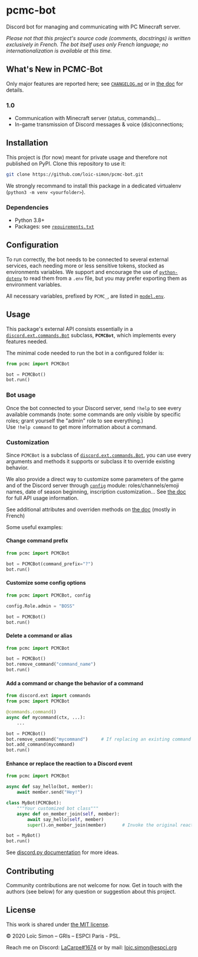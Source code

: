 # pcmc-bot

<!-- [![PyPI](https://img.shields.io/pypi/v/pcmc-bot)](https://pypi.org/project/pcmc-bot)
[![PyPI - Python Version](https://img.shields.io/pypi/pyversions/pcmc-bot)](https://pypi.org/project/pcmc-bot)
[![PyPI - Wheel](https://img.shields.io/pypi/wheel/pcmc-bot)](https://pypi.org/project/pcmc-bot)
[![Read the Docs](https://img.shields.io/readthedocs/pcmc-bot)](https://pcmc-bot.readthedocs.io) -->

Discord bot for managing and communicating with PC Minecraft server.

*Please not that this project's source code (comments, docstrings) is written
exclusively in French. The bot itself uses only French language; no
internationalization is available at this time.*


## What's New in PCMC-Bot

Only major features are reported here; see [`CHANGELOG.md`](CHANGELOG.md)
or in [the doc](https://pcmc-bot.readthedocs.io/fr/2.1.4/changelog.html) for
details.

### 1.0

* Communication with Minecraft server (status, commands)...
* In-game transmission of Discord messages & voice (dis)connections;


## Installation

<!-- Use the package manager [pip](https://pypi.org/project/pip) to install pcmc-bot:
```bash
pip install pcmc-bot
``` -->
This project is (for now) meant for private usage and therefore not published
on PyPI. Clone this repository to use it:
```bash
git clone https://github.com/loic-simon/pcmc-bot.git
```

We strongly recommand to install this package in a dedicated virtualenv
(`python3 -m venv <yourfolder>`).


### Dependencies

* Python 3.8+
* Packages: see [`requirements.txt`](requirements.txt)



## Configuration

To run correctly, the bot needs to be connected to several external services,
each needing more or less sensitive tokens, stocked as environments variables.
We support and encourage the use of
[`python-dotenv`](https://pypi.org/project/python-dotenv/) to read them from
a `.env` file, but you may prefer exporting them as environment variables.

All necessary variables, prefixed by `PCMC_`, are listed in
[`model.env`](model.env).


<!-- ### Configuration Assistant Tool

We provide a command-line assistant tool to help you set up every services and
generate the `.env` file (which you can later `source` and delete if you wish).

Run it simply with:
```bash
python -m pcmc
```

This tool also creates a `start_bot.py` file containing the minimal code
needed to run the bot (see *Usage* section below). -->


<!-- ### Manual configuration

You may prefer to manually write your environment variables, or just check
instructions regarding a specific one: they can be found in
[`CONFIGURE.md`](CONFIGURE.md).

**Warning**: the Configuration Assistant Tool checks every variable by
running specific tests, which is not the case for manual configuration,
so be sure of what you do! -->



## Usage

This package's external API consists essentially in a
[`discord.ext.commands.Bot`](https://discordpy.readthedocs.io/en/latest/ext/commands/api.html#bot)
subclass, **`PCMCBot`**, which implements every features needed.

The minimal code needed to run the bot in a configured folder  is:
```py
from pcmc import PCMCBot

bot = PCMCBot()
bot.run()
```

### Bot usage

Once the bot connected to your Discord server, send `!help` to see every
available commands (note: some commands are only visible by specific roles;
grant yourself the "admin" role to see everything.) \
Use `!help command` to get more information about a command.

<!-- For precisions relative to non-command features (such as "IA" reactions to
messages), look at the corresponding
[documentation](https://pcmc-bot.readthedocs.io/) section. -->


### Customization

Since `PCMCBot` is a subclass of
[`discord.ext.commands.Bot`](https://discordpy.readthedocs.io/en/latest/ext/commands/api.html#bot),
you can use every arguments and methods it supports or subclass it to override
existing behavior.

We also provide a direct way to customize some parameters of the game and
of the Discord server through [`config`](pcmc/config.py) module:
roles/channels/emoji names, date of season beginning, inscription
customization... See
[the doc](https://pcmc-bot.readthedocs.io/fr/2.1.4/config.html)
for full API usage information.

See additional attributes and overriden methods on
[the doc](https://pcmc-bot.readthedocs.io/) (mostly in French)

Some useful examples:

#### Change command prefix
```py
from pcmc import PCMCBot

bot = PCMCBot(command_prefix="?")
bot.run()
```

#### Customize some config options
```py
from pcmc import PCMCBot, config

config.Role.admin = "BOSS"

bot = PCMCBot()
bot.run()
```


#### Delete a command or alias
```py
from pcmc import PCMCBot

bot = PCMCBot()
bot.remove_command("command_name")
bot.run()
```

#### Add a command or change the behavior of a command
```py
from discord.ext import commands
from pcmc import PCMCBot

@commands.command()
async def mycommand(ctx, ...):
    ...

bot = PCMCBot()
bot.remove_command("mycommand")     # If replacing an existing command
bot.add_command(mycommand)
bot.run()
```

#### Enhance or replace the reaction to a Discord event
```py
from pcmc import PCMCBot

async def say_hello(bot, member):
    await member.send("Hey!")

class MyBot(PCMCBot):
    """Your customized bot class"""
    async def on_member_join(self, member):
        await say_hello(self, member)
        super().on_member_join(member)      # Invoke the original reaction

bot = MyBot()
bot.run()
```

See [discord.py documentation](https://discordpy.readthedocs.io) for more
ideas.



## Contributing

Community contributions are not welcome for now. Get in touch with the authors
(see below) for any question or suggestion about this project.



## License
This work is shared under [the MIT license](LICENSE).

© 2020 Loïc Simon – GRIs – ESPCI Paris - PSL.

Reach me on Discord:
[LaCarpe#1674](https://discordapp.com/users/264482202966818825) or by mail:
[loic.simon@espci.org](mailto:loic.simon@espci.org)
